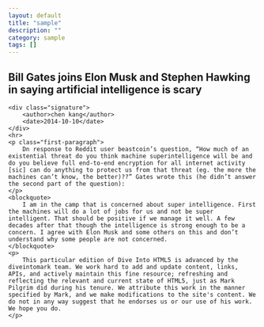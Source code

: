 ```yaml
---
layout: default
title: "sample"
description: ""
category: sample
tags: []
---
```


<article class="main-article">
    <h1 class="title">Bill Gates joins Elon Musk and Stephen Hawking in saying artificial intelligence is scary</h1>
    
    <div class="signature">
        <author>chen kang</author>
        <date>2014-10-10</date>
    </div>
    <hr>
    <p class="first-paragraph">
        Dn response to Reddit user beastcoin’s question, “How much of an existential threat do you think machine superintelligence will be and do you believe full end-to-end encryption for all internet activity [sic] can do anything to protect us from that threat (eg. the more the machines can’t know, the better)??” Gates wrote this (he didn’t answer the second part of the question):
    </p>
    <blockquote>
        I am in the camp that is concerned about super intelligence. First the machines will do a lot of jobs for us and not be super intelligent. That should be positive if we manage it well. A few decades after that though the intelligence is strong enough to be a concern. I agree with Elon Musk and some others on this and don’t understand why some people are not concerned.
    </blockquote>
    <p>
        This particular edition of Dive Into HTML5 is advanced by the diveintomark team. We work hard to add and update content, links, APIs, and actively maintain this fine resource; refreshing and reflecting the relevant and current state of HTML5, just as Mark Pilgrim did during his tenure. We attribute this work in the manner specified by Mark, and we make modifications to the site's content. We do not in any way suggest that he endorses us or our use of his work. We hope you do.
    </p>
</article>

